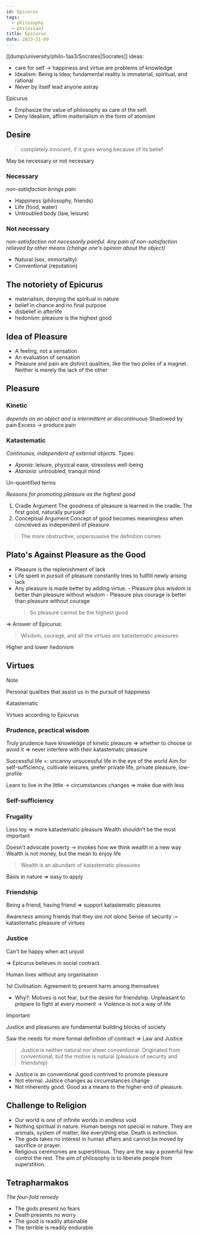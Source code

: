 ```yaml
---
id: Epicurus
tags:
  - philosophy
  - philos1aa3
title: Epicurus
date: 2023-11-09
---
```


[[dump/university/philo-1aa3/Socrates|Socrates]] ideas:

- care for self -> happiness and virtue are problems of knowledge
- Idealism: Being is Idea; fundamental reality is immaterial, spiritual, and rational
- Never by itself lead anyone astray

Epicurus

- Emphasize the value of philosophy as care of the self.
- Deny Idealism, affirm matterialism in the form of atomism

## Desire

> completely innocent, if it goes wrong because of its belief

May be necessary or not necessary

### Necessary

_non-satisfaction brings pain_

- Happiness (philosophy, friends)
- Life (food, water)
- Untroubled body (law, leisure)

### Not necessary

_non-satisfaction not necessarily painful. Any pain of non-satisfaction relieved by other means (change one's opinion about the object)_

- Natural (sex, immortality)
- Conventional (reputation)

## The notoriety of Epicurus

- materialism, denying the spiritual in nature
- belief in chance and no final purpose
- disbelief in afterlife
- hedonism: pleasure is the highest good

## Idea of Pleasure

- A feeling, not a sensation
- An evaluation of sensation
- Pleasure and pain are distinct qualities, like the two poles of a magnet. Neither is merely the lack of the other

## Pleasure

### Kinetic

_depends on an object and is intermittent or discontinuous_
Shadowed by pain
Excess -> produce pain

### Katastematic

_Continuous, independent of external objects._
Types:

- _Aponia_: leisure, physical ease, stressless well-being
- _Ataraxia_: untroubled, tranquil mind

Un-quantified terms

_Reasons for promoting pleasure as *the highest good*_

1. Cradle Argument
   The goodness of pleasure is learned in the cradle. The first good, naturally pursued
2. Conceptual Argument
   Concept of good becomes meaningless when conceived as independent of pleasure

> The more obstructive, unpersuasive the definition comes

## Plato's Against Pleasure as the Good

- Pleasure is the replenishment of lack
- Life spent in pursuit of pleasure constantly tries to fullfill newly arising lack
- Any pleasure is made better by adding virtue. - Pleasure plus wisdom is better than pleasure without wisdom - Pleasure plus courage is better than pleasure without courage
  > So pleasure cannot be the highest good

=> Answer of Epicurus:

> Wisdom, courage, and all the virtues _are_ katastematic pleasures

Higher and lower hedonism

## Virtues

> [!NOTE]
> Personal qualities that assist us in the pursuit of happiness

Katastematic

Virtues according to Epicurus

### Prudence, practical wisdom

Truly prudence have knowledge of kinetic pleasure
=> whether to choose or avoid it => never interfere with their katastematic pleasure

Successful life =: uncanny unsucessful life in the eye of the world
Aim for self-sufficiency, cultivate leisures, prefer private life, private pleasure, low-profile

Learn to live in the little -> circumstances changes => make due with less

### Self-sufficiency

### Frugality

Less toy => more katastematic pleasure
Wealth shouldn't be the most important

Doesn't advocate poverty -> invokes how we think wealth in a new way
Wealth is not money, but the mean to enjoy life

> Wealth is an abundant of katastematic pleasures

Basis in nature => easy to apply

### Friendship

Being a friend, having friend => support katastematic pleasures

Awareness among friends that they _are not alone_
Sense of security := katastematic pleasure of virtues

### Justice

Can't be happy when act unjust

=> Epicurus believes in social contract.

Human lives without any organisation

1st Civilisation: Agreement to prevent harm among themselves

- Why?: Motives is not fear, but the desire for friendship. Unpleasant to prepare to fight at every moment
  -> Violence is not a way of life

> [!IMPORTANT]
> Justice and pleasures are fundamental building blocks of society

Saw the needs for more formal definition of contract => Law and Justice

> Justice is neither natural nor sheer conventional. Originated from conventional, but the motive is natural (pleasure of security and friendship)

- Justice is an conventional good contrived to promote pleasure
- Not eternal. Justice changes as circumstances change
- Not inherently good. Good as a means to the higher end of pleasure.

## Challenge to Religion

- Our world is one of infinite worlds in endless void
- Nothing spiritual in nature. Human beings not special in nature. They are animals, system of matter, like everything else. Death is extinction.
- The gods takes no interest in human affairs and cannot be moved by sacrifice or prayer.
- Religious ceremonies are superstitious. They are the way a powerful few control the rest. The aim of philosophy is to liberate people from superstition.

## Tetrapharmakos

_The four-fold remedy_

- The gods present no fears
- Death presents no worry
- The good is readily attainable
- The terrible is readily endurable
